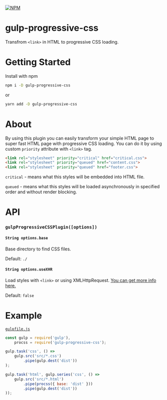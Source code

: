 [![NPM](https://nodei.co/npm/gulp-progressive-css.png?downloads=true&downloadRank=true&stars=true)](https://nodei.co/npm/gulp-progressive-css/)

# gulp-progressive-css

Transfrom `<link>` in HTML to progressive CSS loading.

# Getting Started

Install with npm
```bash
npm i -D gulp-progressive-css
```
or
```bash
yarn add -D gulp-progressive-css
```

# About

By using this plugin you can easily transform your simple HTML page to super fast HTML page with progressive CSS loading. You can do it by using custom `priority` attribute with `<link>` tag.

```html
<link rel="stylesheet" priority="critical" href="critical.css">
<link rel="stylesheet" priority="queued" href="content.css">
<link rel="stylesheet" priority="queued" href="footer.css">
```

`critical` - means what this styles will be embedded into HTML file.

`queued` - means what this styles will be loaded asynchronously in specified order and without render blocking.

# API

### `gulpProgressiveCSSPlugin([options])`

#### `String options.base`

Base directory to find CSS files.

Default: `./`

#### `String options.useXHR`

Load styles with `<link>` or using XMLHttpRequest. [You can get more info here.](https://github.com/TrigenSoftware/import-css#about)

Default: `false`

# Example 
[`gulpfile.js`](https://github.com/TrigenSoftware/gulp-progressive-css/tree/master/example)
```js
const gulp = require('gulp'),
	procss = require('gulp-progressive-css');

gulp.task('css', () =>
	gulp.src('src/*.css')
		.pipe(gulp.dest('dist'))
);

gulp.task('html', gulp.series('css', () =>
	gulp.src('src/*.html')
		.pipe(procss({ base: 'dist' }))
		.pipe(gulp.dest('dist'))
));
```
